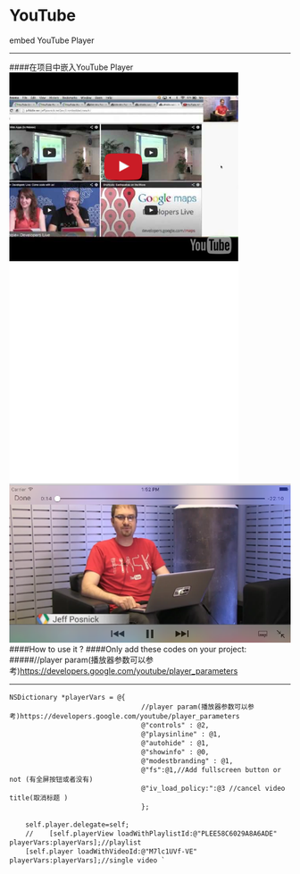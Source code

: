 # YouTube
embed YouTube Player
***
####在项目中嵌入YouTube Player
![111](https://github.com/shibiao/YouTube/blob/master/111.png)
![222](https://github.com/shibiao/YouTube/blob/master/222.png)
####How to use it ?
####Only add these codes on your project:
#####//player param(播放器参数可以参考)https://developers.google.com/youtube/player_parameters
***
```
NSDictionary *playerVars = @{
                                 //player param(播放器参数可以参考)https://developers.google.com/youtube/player_parameters
                                 @"controls" : @2,
                                 @"playsinline" : @1,
                                 @"autohide" : @1,
                                 @"showinfo" : @0,
                                 @"modestbranding" : @1,
                                 @"fs":@1,//Add fullscreen button or not (有全屏按钮或者没有)
                                 @"iv_load_policy:":@3 //cancel video title(取消标题 )
                                 };
    
    self.player.delegate=self;
    //    [self.playerView loadWithPlaylistId:@"PLEE58C6029A8A6ADE" playerVars:playerVars];//playlist
    [self.player loadWithVideoId:@"M7lc1UVf-VE" playerVars:playerVars];//single video `
```
